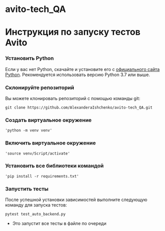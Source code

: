 # avito-tech_QA
# Инструкция по запуску тестов Avito
### Установить Python
Если у вас нет Python, скачайте и установите его с [официального сайта Python](https://www.python.org/). Рекомендуется использовать версию Python 3.7 или выше.

### Склонируйте репозиторий
Вы можете клонировать репозиторий с помощью команды git:
```
git clone https://github.com/AlexanderaIshchenko/avito-tech_QA.git
```
### Создать виртуальное окружение 
```
'python -m venv venv'
```
### Включить виртуальное окружение 
```
'source venv/Script/activate'
```
### Установить все библиотеки командой 
```
'pip install -r requirements.txt'
```

### Запустить тесты

После успешной установки зависимостей выполните следующую команду для запуска тестов:
```
pytest test_auto_backend.py
```
   - Это запустит все тесты в файле по очереди
